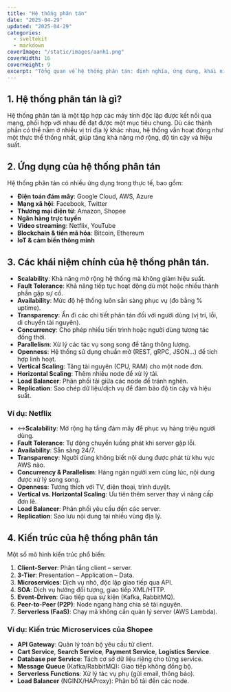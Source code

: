 ```yaml
---
title: "Hệ thống phân tán"
date: "2025-04-29"
updated: "2025-04-29"
categories:
  - sveltekit
  - markdown
coverImage: "/static/images/aanh1.png"
coverWidth: 16
coverHeight: 9
excerpt: "Tổng quan về hệ thống phân tán: định nghĩa, ứng dụng, khái niệm cốt lõi và kiến trúc."
---
```


## 1. Hệ thống phân tán là gì?

Hệ thống phân tán là một tập hợp các máy tính độc lập được kết nối qua mạng, phối hợp với nhau để đạt được một mục tiêu chung. Dù các thành phần có thể nằm ở nhiều vị trí địa lý khác nhau, hệ thống vẫn hoạt động như một thực thể thống nhất, giúp tăng khả năng mở rộng, độ tin cậy và hiệu suất.

## 2. Ứng dụng của hệ thống phân tán

Hệ thống phân tán có nhiều ứng dụng trong thực tế, bao gồm:

- **Điện toán đám mây**: Google Cloud, AWS, Azure
- **Mạng xã hội**: Facebook, Twitter
- **Thương mại điện tử**: Amazon, Shopee
- **Ngân hàng trực tuyến**
- **Video streaming**: Netflix, YouTube
- **Blockchain & tiền mã hóa**: Bitcoin, Ethereum
- **IoT & cảm biến thông minh**



## 3. Các khái niệm chính của hệ thống phân tán.

- **Scalability**: Khả năng mở rộng hệ thống mà không giảm hiệu suất.
- **Fault Tolerance**: Khả năng tiếp tục hoạt động dù một hoặc nhiều thành phần gặp sự cố.
- **Availability**: Mức độ hệ thống luôn sẵn sàng phục vụ (đo bằng % uptime).
- **Transparency**: Ẩn đi các chi tiết phân tán đối với người dùng (vị trí, lỗi, di chuyển tài nguyên).
- **Concurrency**: Cho phép nhiều tiến trình hoặc người dùng tương tác đồng thời.
- **Parallelism**: Xử lý các tác vụ song song để tăng thông lượng.
- **Openness**: Hệ thống sử dụng chuẩn mở (REST, gRPC, JSON…) để tích hợp linh hoạt.
- **Vertical Scaling**: Tăng tài nguyên (CPU, RAM) cho một node đơn.
- **Horizontal Scaling**: Thêm nhiều node để xử lý tải.
- **Load Balancer**: Phân phối tải giữa các node để tránh nghẽn.
- **Replication**: Sao chép dữ liệu/dịch vụ để đảm bảo độ tin cậy và hiệu suất.

### Ví dụ: Netflix

- ↔**Scalability**: Mở rộng hạ tầng đám mây để phục vụ hàng triệu người dùng.
- **Fault Tolerance**: Tự động chuyển luồng phát khi server gặp lỗi.
- **Availability**: Sẵn sàng 24/7.
- **Transparency**: Người dùng không biết nội dung được phát từ khu vực AWS nào.
- **Concurrency & Parallelism**: Hàng ngàn người xem cùng lúc, nội dung được xử lý song song.
- **Openness**: Tương thích với TV, điện thoại, trình duyệt.
- **Vertical vs. Horizontal Scaling**: Ưu tiên thêm server thay vì nâng cấp đơn lẻ.
- **Load Balancer**: Phân phối yêu cầu đến các server.
- **Replication**: Sao lưu nội dung tại nhiều vùng địa lý.

## 4. Kiến trúc của hệ thống phân tán

Một số mô hình kiến trúc phổ biến:

1. **Client-Server**: Phân tầng client – server.
2. **3-Tier**: Presentation – Application – Data.
3. **Microservices**: Dịch vụ nhỏ, độc lập giao tiếp qua API.
4. **SOA**: Dịch vụ hướng đối tượng, giao tiếp XML/HTTP.
5. **Event-Driven**: Giao tiếp qua sự kiện (Kafka, RabbitMQ).
6. **Peer-to-Peer (P2P)**: Node ngang hàng chia sẻ tài nguyên.
7. **Serverless (FaaS)**: Chạy mã không cần quản lý server (AWS Lambda).

### Ví dụ: Kiến trúc Microservices của Shopee

- **API Gateway**: Quản lý toàn bộ yêu cầu từ client.
- **Cart Service**, **Search Service**, **Payment Service**, **Logistics Service**.
- **Database per Service**: Tách cơ sở dữ liệu riêng cho từng service.
- **Message Queue** (Kafka/RabbitMQ): Giao tiếp không đồng bộ.
- **Serverless Functions**: Xử lý tác vụ phụ (gửi email, thông báo).
- **Load Balancer** (NGINX/HAProxy): Phân bổ tải đến các node.

